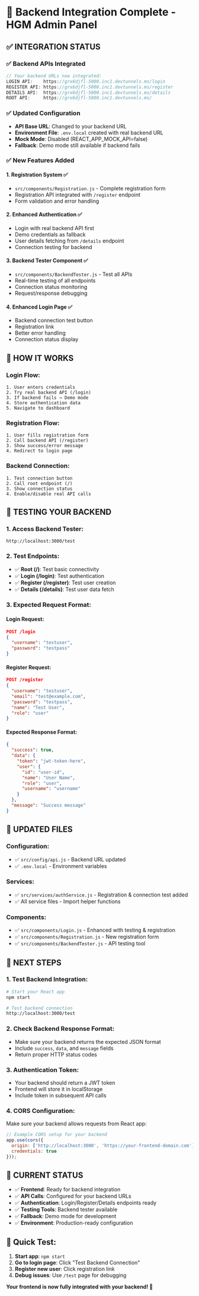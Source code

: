 # 🚀 Backend Integration Complete - HGM Admin Panel

## ✅ **INTEGRATION STATUS**

### **✅ Backend APIs Integrated**
```javascript
// Your backend URLs now integrated:
LOGIN API:    https://grx6djfl-5000.inc1.devtunnels.ms/login
REGISTER API: https://grx6djfl-5000.inc1.devtunnels.ms/register
DETAILS API:  https://grx6djfl-5000.inc1.devtunnels.ms/details
ROOT API:     https://grx6djfl-5000.inc1.devtunnels.ms/
```

### **✅ Updated Configuration**
- **API Base URL**: Changed to your backend URL
- **Environment File**: `.env.local` created with real backend URL
- **Mock Mode**: Disabled (REACT_APP_MOCK_API=false)
- **Fallback**: Demo mode still available if backend fails

### **✅ New Features Added**

#### **1. Registration System** ✅
- `src/components/Registration.js` - Complete registration form
- Registration API integrated with `/register` endpoint
- Form validation and error handling

#### **2. Enhanced Authentication** ✅
- Login with real backend API first
- Demo credentials as fallback
- User details fetching from `/details` endpoint
- Connection testing for backend

#### **3. Backend Tester Component** ✅
- `src/components/BackendTester.js` - Test all APIs
- Real-time testing of all endpoints
- Connection status monitoring
- Request/response debugging

#### **4. Enhanced Login Page** ✅
- Backend connection test button
- Registration link
- Better error handling
- Connection status display

## 🔧 **HOW IT WORKS**

### **Login Flow:**
```
1. User enters credentials
2. Try real backend API (/login)
3. If backend fails → Demo mode
4. Store authentication data
5. Navigate to dashboard
```

### **Registration Flow:**
```
1. User fills registration form
2. Call backend API (/register)
3. Show success/error message
4. Redirect to login page
```

### **Backend Connection:**
```
1. Test connection button
2. Call root endpoint (/)
3. Show connection status
4. Enable/disable real API calls
```

## 🧪 **TESTING YOUR BACKEND**

### **1. Access Backend Tester:**
```
http://localhost:3000/test
```

### **2. Test Endpoints:**
- ✅ **Root (/)**: Test basic connectivity
- ✅ **Login (/login)**: Test authentication
- ✅ **Register (/register)**: Test user creation  
- ✅ **Details (/details)**: Test user data fetch

### **3. Expected Request Format:**

#### **Login Request:**
```json
POST /login
{
  "username": "testuser",
  "password": "testpass"
}
```

#### **Register Request:**
```json
POST /register
{
  "username": "testuser",
  "email": "test@example.com",
  "password": "testpass",
  "name": "Test User",
  "role": "user"
}
```

#### **Expected Response Format:**
```json
{
  "success": true,
  "data": {
    "token": "jwt-token-here",
    "user": {
      "id": "user-id",
      "name": "User Name",
      "role": "user",
      "username": "username"
    }
  },
  "message": "Success message"
}
```

## 📁 **UPDATED FILES**

### **Configuration:**
- ✅ `src/config/api.js` - Backend URL updated
- ✅ `.env.local` - Environment variables

### **Services:**
- ✅ `src/services/authService.js` - Registration & connection test added
- ✅ All service files - Import helper functions

### **Components:**
- ✅ `src/components/Login.js` - Enhanced with testing & registration
- ✅ `src/components/Registration.js` - New registration form
- ✅ `src/components/BackendTester.js` - API testing tool

## 🎯 **NEXT STEPS**

### **1. Test Backend Integration:**
```bash
# Start your React app
npm start

# Test backend connection
http://localhost:3000/test
```

### **2. Check Backend Response Format:**
- Make sure your backend returns the expected JSON format
- Include `success`, `data`, and `message` fields
- Return proper HTTP status codes

### **3. Authentication Token:**
- Your backend should return a JWT token
- Frontend will store it in localStorage
- Include token in subsequent API calls

### **4. CORS Configuration:**
Make sure your backend allows requests from React app:
```javascript
// Example CORS setup for your backend
app.use(cors({
  origin: ['http://localhost:3000', 'https://your-frontend-domain.com'],
  credentials: true
}));
```

## 🚀 **CURRENT STATUS**

- ✅ **Frontend**: Ready for backend integration
- ✅ **API Calls**: Configured for your backend URLs
- ✅ **Authentication**: Login/Register/Details endpoints ready
- ✅ **Testing Tools**: Backend tester available
- ✅ **Fallback**: Demo mode for development
- ✅ **Environment**: Production-ready configuration

## 🔗 **Quick Test:**

1. **Start app**: `npm start`
2. **Go to login page**: Click "Test Backend Connection"
3. **Register new user**: Click registration link
4. **Debug issues**: Use `/test` page for debugging

**Your frontend is now fully integrated with your backend! 🎉**
